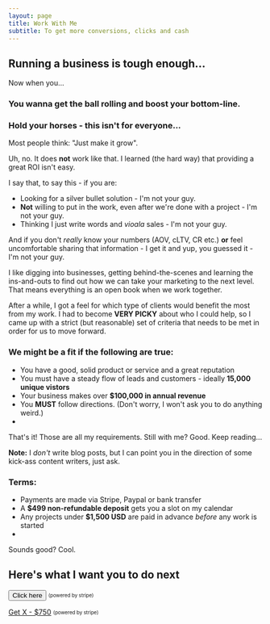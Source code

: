 ```yaml
---
layout: page
title: Work With Me
subtitle: To get more conversions, clicks and cash
---
```


## Running a business is tough enough...

Now when you...



### You wanna get the ball rolling and boost your bottom-line. 

### Hold your horses - this isn't for everyone...

Most people think: "Just make it grow". 

Uh, no. It does **not** work like that. I learned (the hard way) that providing a great ROI isn't easy. 

I say that, to say this - if you are:
- Looking for a silver bullet solution - I'm not your guy. 
- **Not** willing to put in the work, even after we're done with a project - I'm not your guy. 
- Thinking I just write words and *vioala* sales - I'm not your guy. 

And if you don't *really* know your numbers (AOV, cLTV, CR etc.) **or** feel uncomfortable sharing that information - I get it and yup, you guessed it - I'm not your guy. 

I like digging into businesses, getting behind-the-scenes and learning the ins-and-outs to find out how we can take your marketing to the next level. That means everything is an open book when we work together. 

After a while, I got a feel for which type of clients would benefit the most from my work. I had to become **VERY PICKY** about who I could help, so I came up with a strict (but reasonable) set of criteria that needs to be met in order for us to move forward.

### We might be a fit if the following are true:

- You have a good, solid product or service and a great reputation
- You must have a steady flow of leads and customers - ideally **15,000 unique vistors**
- Your business makes over **$100,000 in annual revenue**
- You **MUST** follow directions. (Don't worry, I won't ask you to do anything weird.)
- 


That's it! Those are all my requirements. Still with me? Good. Keep reading...


**Note:** I *don't* write blog posts, but I can point you in the direction of some kick-ass content writers, just ask.

### Terms:

- Payments are made via Stripe, Paypal or bank transfer 
- A **$499 non-refundable deposit** gets you a slot on my calendar 
- Any projects under **$1,500 USD** are paid in advance _before_ any work is started
- 

Sounds good? Cool. 

## Here's what I want you to do next



<button name="button">Click here</button>
<sub><sup>(powered by stripe)</sup></sub>

<a class="btn btn-success btn-lg get-started-btn" href="https://github.com/daattali/beautiful-jekyll#readme">Get X - $750</a>
<sub><sup>(powered by stripe)</sup></sub>
